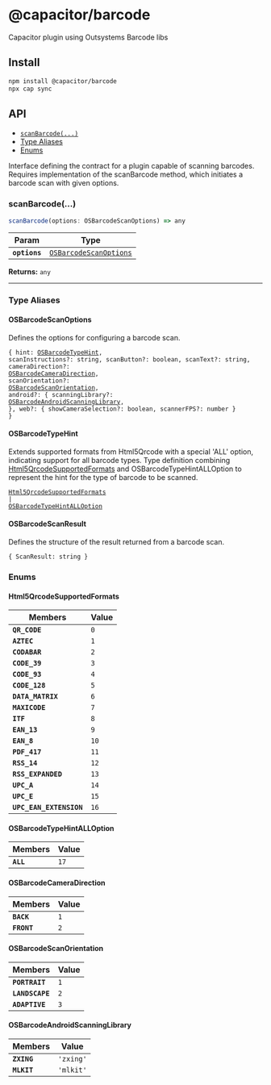 # @capacitor/barcode

Capacitor plugin using Outsystems Barcode libs

## Install

```bash
npm install @capacitor/barcode
npx cap sync
```

## API

<docgen-index>

* [`scanBarcode(...)`](#scanbarcode)
* [Type Aliases](#type-aliases)
* [Enums](#enums)

</docgen-index>

<docgen-api>
<!--Update the source file JSDoc comments and rerun docgen to update the docs below-->

Interface defining the contract for a plugin capable of scanning barcodes.
Requires implementation of the scanBarcode method, which initiates a barcode scan with given options.

### scanBarcode(...)

```typescript
scanBarcode(options: OSBarcodeScanOptions) => any
```

| Param         | Type                                                                  |
| ------------- | --------------------------------------------------------------------- |
| **`options`** | <code><a href="#osbarcodescanoptions">OSBarcodeScanOptions</a></code> |

**Returns:** <code>any</code>

--------------------


### Type Aliases


#### OSBarcodeScanOptions

Defines the options for configuring a barcode scan.

<code>{ hint: <a href="#osbarcodetypehint">OSBarcodeTypeHint</a>, scanInstructions?: string, scanButton?: boolean, scanText?: string, cameraDirection?: <a href="#osbarcodecameradirection">OSBarcodeCameraDirection</a>, scanOrientation?: <a href="#osbarcodescanorientation">OSBarcodeScanOrientation</a>, android?: { scanningLibrary?: <a href="#osbarcodeandroidscanninglibrary">OSBarcodeAndroidScanningLibrary</a>, }, web?: { showCameraSelection?: boolean, scannerFPS?: number } }</code>


#### OSBarcodeTypeHint

Extends supported formats from Html5Qrcode with a special 'ALL' option,
indicating support for all barcode types.
Type definition combining <a href="#html5qrcodesupportedformats">Html5QrcodeSupportedFormats</a> and OSBarcodeTypeHintALLOption
to represent the hint for the type of barcode to be scanned.

<code><a href="#html5qrcodesupportedformats">Html5QrcodeSupportedFormats</a> | <a href="#osbarcodetypehintalloption">OSBarcodeTypeHintALLOption</a></code>


#### OSBarcodeScanResult

Defines the structure of the result returned from a barcode scan.

<code>{ ScanResult: string }</code>


### Enums


#### Html5QrcodeSupportedFormats

| Members                 | Value           |
| ----------------------- | --------------- |
| **`QR_CODE`**           | <code>0</code>  |
| **`AZTEC`**             | <code>1</code>  |
| **`CODABAR`**           | <code>2</code>  |
| **`CODE_39`**           | <code>3</code>  |
| **`CODE_93`**           | <code>4</code>  |
| **`CODE_128`**          | <code>5</code>  |
| **`DATA_MATRIX`**       | <code>6</code>  |
| **`MAXICODE`**          | <code>7</code>  |
| **`ITF`**               | <code>8</code>  |
| **`EAN_13`**            | <code>9</code>  |
| **`EAN_8`**             | <code>10</code> |
| **`PDF_417`**           | <code>11</code> |
| **`RSS_14`**            | <code>12</code> |
| **`RSS_EXPANDED`**      | <code>13</code> |
| **`UPC_A`**             | <code>14</code> |
| **`UPC_E`**             | <code>15</code> |
| **`UPC_EAN_EXTENSION`** | <code>16</code> |


#### OSBarcodeTypeHintALLOption

| Members   | Value           |
| --------- | --------------- |
| **`ALL`** | <code>17</code> |


#### OSBarcodeCameraDirection

| Members     | Value          |
| ----------- | -------------- |
| **`BACK`**  | <code>1</code> |
| **`FRONT`** | <code>2</code> |


#### OSBarcodeScanOrientation

| Members         | Value          |
| --------------- | -------------- |
| **`PORTRAIT`**  | <code>1</code> |
| **`LANDSCAPE`** | <code>2</code> |
| **`ADAPTIVE`**  | <code>3</code> |


#### OSBarcodeAndroidScanningLibrary

| Members     | Value                |
| ----------- | -------------------- |
| **`ZXING`** | <code>'zxing'</code> |
| **`MLKIT`** | <code>'mlkit'</code> |

</docgen-api>
